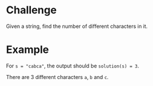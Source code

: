 # Challenge
Given a string, find the number of different characters in it.

# Example
For `s = "cabca"`, the output should be `solution(s) = 3`.

There are 3 different characters `a`, `b` and `c`.
